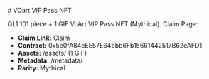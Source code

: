 \# VOart VIP Pass NFT

QL1  101 piece + 1 GIF VoArt VIP Pass NFT  (Mythical). Claim Page:

- **Claim Link:** [Claim](https://thirdweb.com/ql1/0x5e0fA84eEE57E64bbb6Fb15661442517B62eAFD1)
- **Contract:** 0x5e0fA84eEE57E64bbb6Fb15661442517B62eAFD1
- **Assets:** /assets/ (1 GIF)
- **Metadata:** /metadata/
- **Rarity:** Mythical

